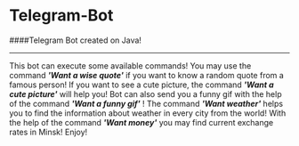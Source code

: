 # Telegram-Bot
####Telegram Bot created on Java!
***
This bot can execute some available commands!
You may use the command ***'Want a wise quote'*** if you want to know a random quote from a famous person!
If you want to see a cute picture, the command ***'Want a cute picture'*** will help you!
Bot can also send you a funny gif with the help of the command ***'Want a funny gif'*** !
The command ***'Want weather'*** helps you to find the information about weather in every city from the world!
With the help of the command ***'Want money'*** you may find current exchange rates in Minsk!
Enjoy!